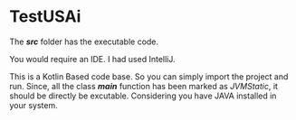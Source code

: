 # TestUSAi

The ***src*** folder has the executable code.

You would require an IDE. I had used IntelliJ.

This is a Kotlin Based code base. 
So you can simply import the project and run. 
Since, all the class ***main*** function has been marked as *JVMStatic*,
it should be directly be excutable.
Considering you have JAVA installed in your system. 
